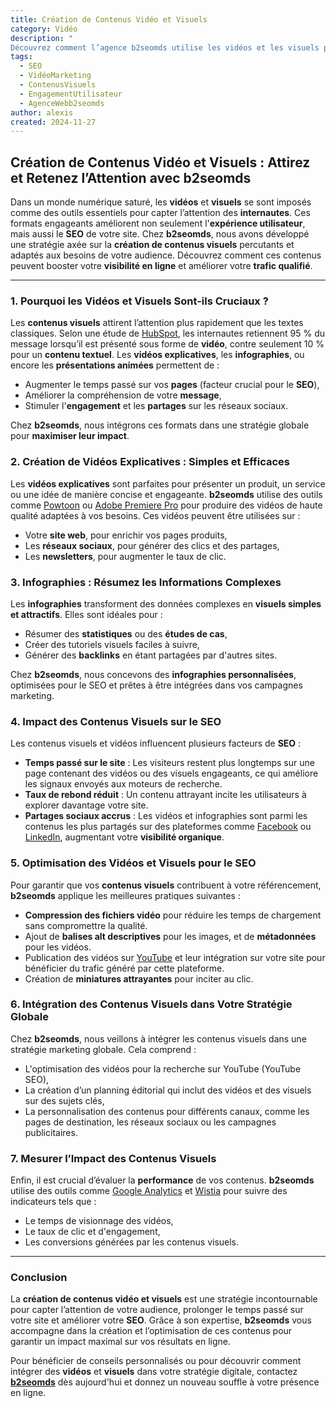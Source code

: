 ```yaml
---
title: Création de Contenus Vidéo et Visuels
category: Vidéo
description: "
Découvrez comment l’agence b2seomds utilise les vidéos et les visuels pour capter l'attention des internautes, augmenter le temps passé sur votre site et améliorer votre SEO. Infographies, vidéos explicatives et stratégies créatives sont au cœur de cette approche pour optimiser votre présence en ligne."
tags:
  - SEO
  - VidéoMarketing
  - ContenusVisuels
  - EngagementUtilisateur
  - AgenceWebb2seomds
author: alexis
created: 2024-11-27
---
```


## Création de Contenus Vidéo et Visuels : Attirez et Retenez l’Attention avec **b2seomds**

Dans un monde numérique saturé, les **vidéos** et **visuels** se sont imposés comme des outils essentiels pour capter l’attention des **internautes**. Ces formats engageants améliorent non seulement l'**expérience utilisateur**, mais aussi le **SEO** de votre site. Chez **b2seomds**, nous avons développé une stratégie axée sur la **création de contenus visuels** percutants et adaptés aux besoins de votre audience. Découvrez comment ces contenus peuvent booster votre **visibilité en ligne** et améliorer votre **trafic qualifié**.

---

### 1. Pourquoi les Vidéos et Visuels Sont-ils Cruciaux ?

Les **contenus visuels** attirent l’attention plus rapidement que les textes classiques. Selon une étude de [HubSpot](https://blog.hubspot.com/), les internautes retiennent 95 % du message lorsqu’il est présenté sous forme de **vidéo**, contre seulement 10 % pour un **contenu textuel**. Les **vidéos explicatives**, les **infographies**, ou encore les **présentations animées** permettent de :

- Augmenter le temps passé sur vos **pages** (facteur crucial pour le **SEO**),
- Améliorer la compréhension de votre **message**,
- Stimuler l'**engagement** et les **partages** sur les réseaux sociaux.

Chez **b2seomds**, nous intégrons ces formats dans une stratégie globale pour **maximiser leur impact**.

### 2. Création de Vidéos Explicatives : Simples et Efficaces

Les **vidéos explicatives** sont parfaites pour présenter un produit, un service ou une idée de manière concise et engageante. **b2seomds** utilise des outils comme [Powtoon](https://www.powtoon.com/) ou [Adobe Premiere Pro](https://www.adobe.com/products/premiere.html) pour produire des vidéos de haute qualité adaptées à vos besoins. Ces vidéos peuvent être utilisées sur :

- Votre **site web**, pour enrichir vos pages produits,
- Les **réseaux sociaux**, pour générer des clics et des partages,
- Les **newsletters**, pour augmenter le taux de clic.

### 3. Infographies : Résumez les Informations Complexes

Les **infographies** transforment des données complexes en **visuels simples et attractifs**. Elles sont idéales pour :

- Résumer des **statistiques** ou des **études de cas**,
- Créer des tutoriels visuels faciles à suivre,
- Générer des **backlinks** en étant partagées par d'autres sites.

Chez **b2seomds**, nous concevons des **infographies personnalisées**, optimisées pour le SEO et prêtes à être intégrées dans vos campagnes marketing.

### 4. Impact des Contenus Visuels sur le SEO

Les contenus visuels et vidéos influencent plusieurs facteurs de **SEO** :

- **Temps passé sur le site** : Les visiteurs restent plus longtemps sur une page contenant des vidéos ou des visuels engageants, ce qui améliore les signaux envoyés aux moteurs de recherche.
- **Taux de rebond réduit** : Un contenu attrayant incite les utilisateurs à explorer davantage votre site.
- **Partages sociaux accrus** : Les vidéos et infographies sont parmi les contenus les plus partagés sur des plateformes comme [Facebook](https://www.facebook.com/) ou [LinkedIn](https://www.linkedin.com/), augmentant votre **visibilité organique**.

### 5. Optimisation des Vidéos et Visuels pour le SEO

Pour garantir que vos **contenus visuels** contribuent à votre référencement, **b2seomds** applique les meilleures pratiques suivantes :

- **Compression des fichiers vidéo** pour réduire les temps de chargement sans compromettre la qualité.
- Ajout de **balises alt descriptives** pour les images, et de **métadonnées** pour les vidéos.
- Publication des vidéos sur [YouTube](https://www.youtube.com/) et leur intégration sur votre site pour bénéficier du trafic généré par cette plateforme.
- Création de **miniatures attrayantes** pour inciter au clic.

### 6. Intégration des Contenus Visuels dans Votre Stratégie Globale

Chez **b2seomds**, nous veillons à intégrer les contenus visuels dans une stratégie marketing globale. Cela comprend :

- L'optimisation des vidéos pour la recherche sur YouTube (YouTube SEO),
- La création d’un planning éditorial qui inclut des vidéos et des visuels sur des sujets clés,
- La personnalisation des contenus pour différents canaux, comme les pages de destination, les réseaux sociaux ou les campagnes publicitaires.

### 7. Mesurer l’Impact des Contenus Visuels

Enfin, il est crucial d’évaluer la **performance** de vos contenus. **b2seomds** utilise des outils comme [Google Analytics](https://analytics.google.com/) et [Wistia](https://wistia.com/) pour suivre des indicateurs tels que :

- Le temps de visionnage des vidéos,
- Le taux de clic et d'engagement,
- Les conversions générées par les contenus visuels.

---

### Conclusion

La **création de contenus vidéo et visuels** est une stratégie incontournable pour capter l’attention de votre audience, prolonger le temps passé sur votre site et améliorer votre **SEO**. Grâce à son expertise, **b2seomds** vous accompagne dans la création et l’optimisation de ces contenus pour garantir un impact maximal sur vos résultats en ligne.

Pour bénéficier de conseils personnalisés ou pour découvrir comment intégrer des **vidéos** et **visuels** dans votre stratégie digitale, contactez [**b2seomds**](/contact) dès aujourd'hui et donnez un nouveau souffle à votre présence en ligne.
